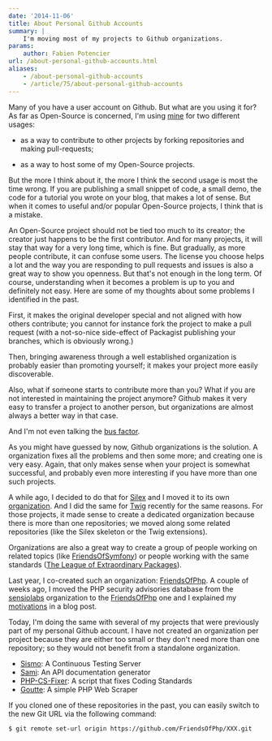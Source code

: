 ```yaml
---
date: '2014-11-06'
title: About Personal Github Accounts
summary: |
    I'm moving most of my projects to Github organizations.
params:
    author: Fabien Potencier
url: /about-personal-github-accounts.html
aliases:
    - /about-personal-github-accounts
    - /article/75/about-personal-github-accounts
---
```


Many of you have a user account on Github. But what are you using it for? As
far as Open-Source is concerned, I'm using [mine](https://github.com/fabpot)
for two different usages:

 * as a way to contribute to other projects by forking repositories and making
   pull-requests;

 * as a way to host some of my Open-Source projects.

But the more I think about it, the more I think the second usage is most the
time wrong. If you are publishing a small snippet of code, a small demo, the
code for a tutorial you wrote on your blog, that makes a lot of sense. But when
it comes to useful and/or popular Open-Source projects, I think that is a
mistake.

An Open-Source project should not be tied too much to its creator; the creator
just happens to be the first contributor. And for many projects, it will stay
that way for a very long time, which is fine. But gradually, as more people
contribute, it can confuse some users. The license you choose helps a lot and
the way you are responding to pull requests and issues is also a great way to
show you openness. But that's not enough in the long term. Of course,
understanding when it becomes a problem is up to you and definitely not easy.
Here are some of my thoughts about some problems I identified in the past.

First, it makes the original developer special and not aligned with how others
contribute; you cannot for instance fork the project to make a pull request
(with a not-so-nice side-effect of Packagist publishing your branches, which is
obviously wrong.)

Then, bringing awareness through a well established organization is probably
easier than promoting yourself; it makes your project more easily discoverable.

Also, what if someone starts to contribute more than you? What if you are not
interested in maintaining the project anymore? Github makes it very easy to
transfer a project to another person, but organizations are almost always a
better way in that case.

And I'm not even talking the [bus factor](http://en.wikipedia.org/wiki/Bus_factor).

As you might have guessed by now, Github organizations is the solution. A
organization fixes all the problems and then some more; and creating one is
very easy. Again, that only makes sense when your project is somewhat
successful, and probably even more interesting if you have more than one such
projects.

A while ago, I decided to do that for
[Silex](https://github.com/silexphp/Silex) and I moved it to its own
[organization](https://github.com/silexphp). And I did the same for
[Twig](https://github.com/twigphp/Twig) recently for the same reasons. For those projects, it
made sense to create a dedicated organization because there is more than one
repositories; we moved along some related repositories (like the Silex skeleton
or the Twig extensions).

Organizations are also a great way to create a group of people working on
related topics (like [FriendsOfSymfony](https://github.com/FriendsOfSymfony)) or
people working with the same standards
([The League of Extraordinary Packages](https://github.com/thephpleague)).

Last year, I co-created such an organization:
[FriendsOfPhp](https://github.com/FriendsOfPhp). A couple of weeks ago, I moved
the PHP security advisories database from the [sensiolabs](https://github.com/sensiolabs) organization to the
[FriendsOfPhp](https://github.com/FriendsOfPhp/security-advisories) one
and I explained my [motivations](https://fabien.potencier.org/article/74/the-php-security-advisories-database) in a blog post.

Today, I'm doing the same with several of my projects that were previously part
of my personal Github account. I have not created an organization per project
because they are either too small or they don't need more than one repository;
so they would not benefit from a standalone organization.

 * [Sismo](https://github.com/FriendsOfPhp/Sismo): A Continuous Testing Server
 * [Sami](https://github.com/FriendsOfPhp/Sami): An API documentation generator
 * [PHP-CS-Fixer](https://github.com/FriendsOfPhp/PHP-CS-Fixer): A script that fixes Coding Standards
 * [Goutte](https://github.com/FriendsOfPhp/Goutte): A simple PHP Web Scraper

If you cloned one of these repositories in the past, you can easily switch to
the new Git URL via the following command:

    $ git remote set-url origin https://github.com/FriendsOfPhp/XXX.git



